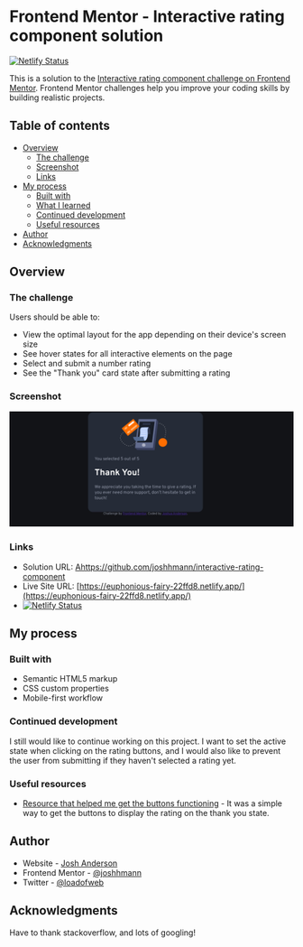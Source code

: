 # Frontend Mentor - Interactive rating component solution
[![Netlify Status](https://api.netlify.com/api/v1/badges/2330e25f-5c7b-4141-89f7-6922ffbc2bad/deploy-status)](https://app.netlify.com/sites/euphonious-fairy-22ffd8/deploys)

This is a solution to the [Interactive rating component challenge on Frontend Mentor](https://www.frontendmentor.io/challenges/interactive-rating-component-koxpeBUmI). Frontend Mentor challenges help you improve your coding skills by building realistic projects. 

## Table of contents

- [Overview](#overview)
  - [The challenge](#the-challenge)
  - [Screenshot](#screenshot)
  - [Links](#links)
- [My process](#my-process)
  - [Built with](#built-with)
  - [What I learned](#what-i-learned)
  - [Continued development](#continued-development)
  - [Useful resources](#useful-resources)
- [Author](#author)
- [Acknowledgments](#acknowledgments)


## Overview

### The challenge

Users should be able to:

- View the optimal layout for the app depending on their device's screen size
- See hover states for all interactive elements on the page
- Select and submit a number rating
- See the "Thank you" card state after submitting a rating

### Screenshot

![](./images/Screenshot%20from%202022-04-17%2012-59-58.png)

### Links

- Solution URL: [Ahttps://github.com/joshhmann/interactive-rating-component](https://github.com/joshhmann/interactive-rating-component)
- Live Site URL: [https://euphonious-fairy-22ffd8.netlify.app/](https://euphonious-fairy-22ffd8.netlify.app/)
- [![Netlify Status](https://api.netlify.com/api/v1/badges/2330e25f-5c7b-4141-89f7-6922ffbc2bad/deploy-status)](https://app.netlify.com/sites/euphonious-fairy-22ffd8/deploys)

## My process

### Built with

- Semantic HTML5 markup
- CSS custom properties
- Mobile-first workflow


### Continued development
I still would like to continue working on this project. I want to set the active state when clicking on the rating buttons, and I would also like to prevent the user from submitting if they haven't selected a rating yet. 


### Useful resources

- [Resource that helped me get the buttons functioning](https://stackoverflow.com/questions/30621291/how-do-i-display-button-value-in-a-text-field-in-javascriptnot-jquery) - It was a simple way to get the buttons to display the rating on the thank you state. 



## Author

- Website - [Josh Anderson](www.joshanderson.dev)
- Frontend Mentor - [@joshhmann](https://www.frontendmentor.io/profile/joshhmann)
- Twitter - [@loadofweb](https://www.twitter.com/loadofweb)


## Acknowledgments

Have to thank stackoverflow, and lots of googling! 

